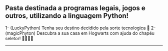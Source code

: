 ## Pasta destinada a programas legais, jogos e outros, utilizando a linguagem Python!

1- (LuckyPython)  Tenha seu destino decidido pela sorte tecnologica 🤖 
2- (magicPhyton)  Descubra a sua casa em Hogwarts com ajuda do chapéu seletor! 🧙🏻‍♂️✨

----------------------